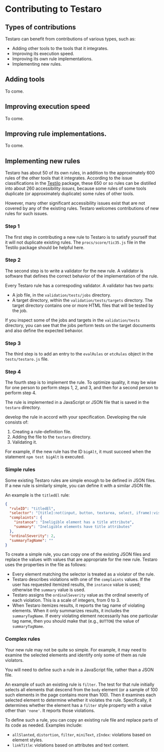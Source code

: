 # Contributing to Testaro

## Types of contributions

Testaro can benefit from contributions of various types, such as:
- Adding other tools to the tools that it integrates.
- Improving its execution speed.
- Improving its own rule implementations.
- Implementing new rules.

## Adding tools

To come.

## Improving execution speed

To come.

## Improving rule implementations.

To come.

## Implementing new rules

Testaro has about 50 of its own rules, in addition to the approximately 600 rules of the other tools that it integrates. According to the issue classifications in the [Testilo](https://www.npmjs.com/package/testilo) package, these 650 or so rules can be distilled into about 260 accessibility _issues_, because some rules of some tools duplicate (or approximately duplicate) some rules of other tools.

However, many other significant accessibility issues exist that are not covered by any of the existing rules. Testaro welcomes contributions of new rules for such issues.

### Step 1

The first step in contributing a new rule to Testaro is to satisfy yourself that it will not duplicate existing rules. The `procs/score/tic35.js` file in the Testilo package should be helpful here.

### Step 2

The second step is to write a validator for the new rule. A validator is software that defines the correct behavior of the implementation of the rule.

Every Testaro rule has a correspoding validator. A validator has two parts:
- A job file, in the `validation/tests/jobs` directory.
- A target directory, within the `validation/tests/targets` directory. The target directory contains one or more HTML files that will be tested by the job.

If you inspect some of the jobs and targets in the `validation/tests` directory, you can see that the jobs perform tests on the target documents and also define the expected behavior.

### Step 3

The third step is to add an entry to the `evalRules` or `etcRules` object in the `tests/testaro.js` file.

### Step 4

The fourth step is to implement the rule. To optimize quality, it may be wise for one person to perform steps 1, 2, and 3, and then for a second person to perform step 4.

The rule is implemented in a JavaScript or JSON file that is saved in the `testaro` directory.



develop the rule in accord with your specification. Developing the rule consists of:
1. Creating a rule-definition file.
1. Adding the file to the `testaro` directory.
1. Validating it.

For example, if the new rule has the ID `bigAlt`, it must succeed when the statement `npm test bigAlt` is executed.

### Simple rules

Some existing Testaro rules are simple enough to be defined in JSON files. If a new rule is similarly simple, you can define it with a similar JSON file.

An example is the `titledEl` rule:

```json
{
  "ruleID": "titledEl",
  "selector": "[title]:not(input, button, textarea, select, iframe):visible",
  "complaints": {
    "instance": "Ineligible element has a title attribute",
    "summary": "Ineligible elements have title attributes"
  },
  "ordinalSeverity": 2,
  "summaryTagName": ""
}
```

To create a simple rule, you can copy one of the existing JSON files and replace the values with values that are appropriate for the new rule. Testaro uses the properties in the file as follows:
- Every element matching the selector is treated as a violator of the rule.
- Testaro describes violations with one of the `complaints` values. If the user has requested itemized results, the `instance` value is used; otherwise the `summary` value is used.
- Testaro assigns the `ordinalSeverity` value as the ordinal severity of each violation. This is a scale of integers, from 0 to 3.
- When Testaro itemizes results, it reports the tag name of violating elements. When it only summarizes results, it includes the `summaryTagName`. If every violating element necessarily has one particular tag name, then you should make that (e.g., `BUTTON`) the value of `summaryTagName`.

### Complex rules

Your new rule may not be quite so simple. For example, it may need to examine the selected elements and identify only some of them as rule violators.

You will need to define such a rule in a JavaScript file, rather than a JSON file.

An example of such an existing rule is `filter`. The test for that rule initially selects all elements that descend from the `body` element (or a sample of 100 such elements in the page contains more than 100). Then it examines each selected element to determine whether it violates the rule. Specifically, it determines whether the element has a `filter` style property with a value other than `'none'`. It reports those violations.

To define such a rule, you can copy an existing rule file and replace parts of its code as needed. Examples include:
- `allSlanted`, `distortion`, `filter`, `miniText`, `zIndex`: violations based on element styles.
- `linkTitle`: violations based on attributes and text content.

